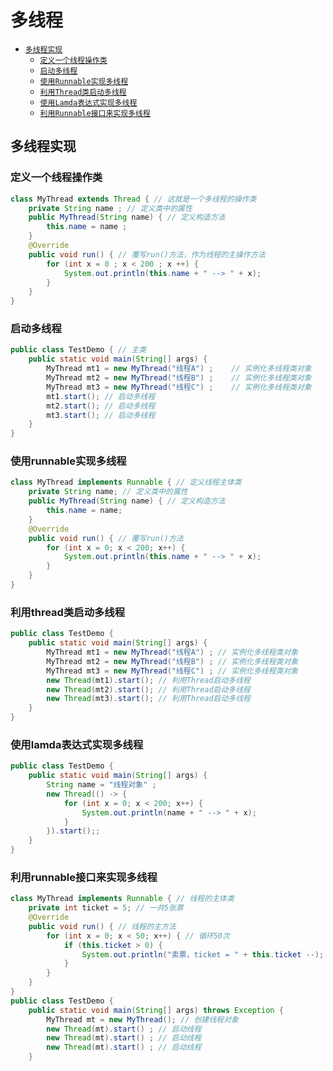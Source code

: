 # 多线程

+ [`多线程实现`](#多线程实现)
  + [`定义一个线程操作类`](#定义一个线程操作类) 
  + [`启动多线程`](#启动多线程)
  + [`使用Runnable实现多线程`](#使用runnable实现多线程)
  + [`利用Thread类启动多线程`](#利用thread类启动多线程)
  + [`使用Lamda表达式实现多线程`](#使用lamda表达式实现多线程)
  + [`利用Runnable接口来实现多线程`](#利用runnable接口来实现多线程)

## 多线程实现

### 定义一个线程操作类

```java
class MyThread extends Thread { // 这就是一个多线程的操作类
    private String name ; // 定义类中的属性
    public MyThread(String name) { // 定义构造方法
        this.name = name ;
    }
    @Override
    public void run() { // 覆写run()方法，作为线程的主操作方法
        for (int x = 0 ; x < 200 ; x ++) {
            System.out.println(this.name + " --> " + x);
        }
    }
}

```

### 启动多线程

```java
public class TestDemo { // 主类
    public static void main(String[] args) {
        MyThread mt1 = new MyThread("线程A") ;	// 实例化多线程类对象
        MyThread mt2 = new MyThread("线程B") ;	// 实例化多线程类对象
        MyThread mt3 = new MyThread("线程C") ;	// 实例化多线程类对象
        mt1.start(); // 启动多线程
        mt2.start(); // 启动多线程
        mt3.start(); // 启动多线程
    }
}
```

### 使用runnable实现多线程

```java
class MyThread implements Runnable { // 定义线程主体类
    private String name; // 定义类中的属性
    public MyThread(String name) { // 定义构造方法
        this.name = name;
    }
    @Override
    public void run() { // 覆写run()方法
        for (int x = 0; x < 200; x++) {
            System.out.println(this.name + " --> " + x);
        }
    }
}
```

### 利用thread类启动多线程

```java
public class TestDemo {
    public static void main(String[] args) {
        MyThread mt1 = new MyThread("线程A") ; // 实例化多线程类对象
        MyThread mt2 = new MyThread("线程B") ; // 实例化多线程类对象
        MyThread mt3 = new MyThread("线程C") ; // 实例化多线程类对象
        new Thread(mt1).start(); // 利用Thread启动多线程
        new Thread(mt2).start(); // 利用Thread启动多线程
        new Thread(mt3).start(); // 利用Thread启动多线程
    }
}
```

### 使用lamda表达式实现多线程

```java
public class TestDemo {
    public static void main(String[] args) {
        String name = "线程对象" ;
        new Thread(() -> {
            for (int x = 0; x < 200; x++) {
                System.out.println(name + " --> " + x);
            }
        }).start();;
    }
}
```

### 利用runnable接口来实现多线程

```java
class MyThread implements Runnable { // 线程的主体类
    private int ticket = 5; // 一共5张票
    @Override
    public void run() { // 线程的主方法
        for (int x = 0; x < 50; x++) { // 循环50次
            if (this.ticket > 0) {
                System.out.println("卖票，ticket = " + this.ticket --);
            }
        }
    }
}
public class TestDemo {
    public static void main(String[] args) throws Exception {
        MyThread mt = new MyThread(); // 创建线程对象
        new Thread(mt).start() ; // 启动线程
        new Thread(mt).start() ; // 启动线程
        new Thread(mt).start() ; // 启动线程
    }

```